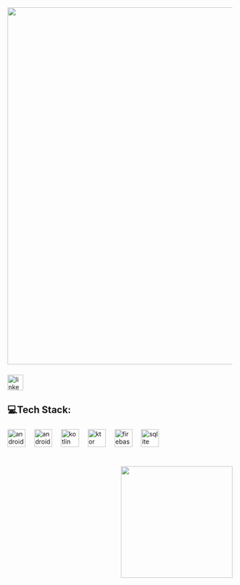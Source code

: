 <div align="center">
  <img height="800" src="https://media-hosting.imagekit.io//8b486c0431cc4f5d/1.png?Expires=1837192341&Key-Pair-Id=K2ZIVPTIP2VGHC&Signature=1vykP-lxlWS3XGi4yEel-pHZ5xujFNthRyPTO2AcS2DJllw62tnGctsI0MHAIEaA9p-Oekvk2UOu2PXPAaP6hmD03vQm-IrPyK0r-tj12~y8mNgV0AWy7W5RJUw54gaMkuxLDaTSrePNnsquNGDYDxh9m3~ft0vUaYEJKNnJHM-VX5Te1gaWXj66AC0jS84o8qFndgnQI-ghNSwUK~PxSwivAVZWn2FWcrGx6MSkHBcGDkpPV8VQ5HGjtjlSsX1l7ovrpZ9vtRuc-kPR37lO~fPAi0VOMu2yr~nbqMBlMlNOyZWjcMb-0iajgnSO5UgUg6ieOuIlR9YFQLWynPBHSQ__"  />
</div>

###

<div align="left">
  <a href="www.linkedin.com/in/muhammadkone1" target="_blank">
    <img src="https://img.shields.io/static/v1?message=LinkedIn&logo=linkedin&label=&color=0077B5&logoColor=white&labelColor=&style=for-the-badge" height="35" alt="linkedin logo"  />
  </a>
</div>

###

<h2 align="left">💻Tech Stack:</h2>

###

<div align="left">
</div>

###

<div align="left">
  <img src="https://cdn.simpleicons.org/android/3DDC84" height="40" alt="android logo"  />
  <img width="12" />
  <img src="https://cdn.jsdelivr.net/gh/devicons/devicon/icons/androidstudio/androidstudio-original.svg" height="40" alt="androidstudio logo"  />
  <img width="12" />
  <img src="https://cdn.jsdelivr.net/gh/devicons/devicon/icons/kotlin/kotlin-original.svg" height="40" alt="kotlin logo"  />
  <img width="12" />
  <img src="https://skillicons.dev/icons?i=ktor" height="40" alt="ktor logo"  />
  <img width="12" />
  <img src="https://cdn.jsdelivr.net/gh/devicons/devicon/icons/firebase/firebase-plain.svg" height="40" alt="firebase logo"  />
  <img width="12" />
  <img src="https://cdn.jsdelivr.net/gh/devicons/devicon/icons/sqlite/sqlite-original.svg" height="40" alt="sqlite logo"  />
</div>

###

<br clear="both">

<img align="right" height="250" src="https://media3.giphy.com/media/v1.Y2lkPTc5MGI3NjExdmZubmExOThnaHJ6Z3p0ejJ4eG1xcmJteDA3ODU2ZmlhamgzOGoxMCZlcD12MV9pbnRlcm5hbF9naWZfYnlfaWQmY3Q9Zw/eXKJN653on5WU/giphy.gif"  />

###

